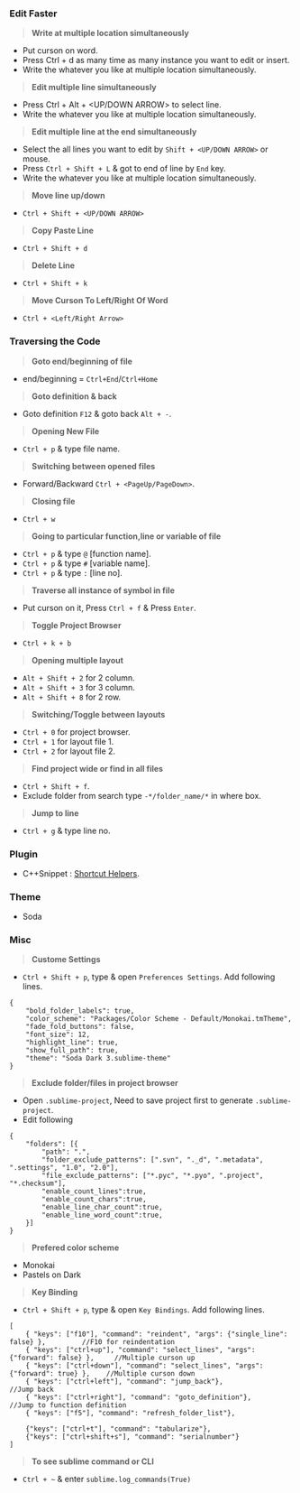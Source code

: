 
### Edit Faster

> **Write at multiple location simultaneously**
- Put curson on word.
- Press Ctrl + d as many time as many instance you want to edit or insert.
- Write the whatever you like at multiple location simultaneously.

> **Edit multiple line simultaneously**
- Press Ctrl + Alt + <UP/DOWN ARROW> to select line.
- Write the whatever you like at multiple location simultaneously.

> **Edit multiple line at the end simultaneously**
- Select the all lines you want to edit by `Shift + <UP/DOWN ARROW>` or mouse.
- Press `Ctrl + Shift + L` & got to end of line by `End` key.
- Write the whatever you like at multiple location simultaneously.

> **Move line up/down**
- `Ctrl + Shift + <UP/DOWN ARROW>`

> **Copy Paste Line**
- `Ctrl + Shift + d`

> **Delete Line**
- `Ctrl + Shift + k`

> **Move Curson To Left/Right Of Word**
- `Ctrl + <Left/Right Arrow>`

### Traversing the Code

> **Goto end/beginning of file**
- end/beginning = `Ctrl+End`/`Ctrl+Home`

> **Goto definition & back**
- Goto definition `F12` & goto back `Alt + -`.

> **Opening New File**
- `Ctrl + p` & type file name.

> **Switching between opened files**
- Forward/Backward `Ctrl + <PageUp/PageDown>`.

> **Closing file**
- `Ctrl + w`

> **Going to particular function,line or variable of file**
- `Ctrl + p` & type <file name> `@` [function name].
- `Ctrl + p` & type <file name> `#` [variable name].
- `Ctrl + p` & type <file name> `:` [line no].

> **Traverse all instance of symbol in file**
- Put curson on it, Press `Ctrl + f` & Press `Enter`.

> **Toggle Project Browser**
- `Ctrl + k + b`

> **Opening multiple layout**
- `Alt + Shift + 2` for 2 column.
- `Alt + Shift + 3` for 3 column.
- `Alt + Shift + 8` for 2 row.

> **Switching/Toggle between layouts**
- `Ctrl + 0` for project browser.
- `Ctrl + 1` for layout file 1.
- `Ctrl + 2` for layout file 2.

> **Find project wide or find in all files**
- `Ctrl + Shift + f`.
- Exclude folder from search type `-*/folder_name/*` in where box.

> **Jump to line**
- `Ctrl + g` & type line no.

### Plugin
- C++Snippet : [Shortcut Helpers](https://github.com/Rapptz/cpp-sublime-snippet/blob/master/reference.md).

### Theme
- Soda

### Misc

> **Custome Settings**
- `Ctrl + Shift + p`, type & open `Preferences Settings`. Add following lines.
```
{
	"bold_folder_labels": true,
	"color_scheme": "Packages/Color Scheme - Default/Monokai.tmTheme",
	"fade_fold_buttons": false,
	"font_size": 12,
	"highlight_line": true,
	"show_full_path": true,
	"theme": "Soda Dark 3.sublime-theme"
}
```
> **Exclude folder/files in project browser**
- Open `.sublime-project`, Need to save project first to generate `.sublime-project`.
- Edit following
```
{
	"folders": [{
		"path": ".",
		"folder_exclude_patterns": [".svn", "._d", ".metadata", ".settings", "1.0", "2.0"],
		"file_exclude_patterns": ["*.pyc", "*.pyo", ".project", "*.checksum"],
		"enable_count_lines":true,
		"enable_count_chars":true,
		"enable_line_char_count":true,
		"enable_line_word_count":true,
	}]
}
```
> **Prefered color scheme**
- Monokai
- Pastels on Dark

> **Key Binding**
- `Ctrl + Shift + p`, type & open `Key Bindings`. Add following lines.
```
[
	{ "keys": ["f10"], "command": "reindent", "args": {"single_line": false} },			//F10 for reindentation
	{ "keys": ["ctrl+up"], "command": "select_lines", "args": {"forward": false} },		//Multiple curson up
	{ "keys": ["ctrl+down"], "command": "select_lines", "args": {"forward": true} },	//Multiple curson down
	{ "keys": ["ctrl+left"], "command": "jump_back"},										//Jump back
	{ "keys": ["ctrl+right"], "command": "goto_definition"},								//Jump to function definition	
	{ "keys": ["f5"], "command": "refresh_folder_list"},

	{"keys": ["ctrl+t"], "command": "tabularize"},
	{"keys": ["ctrl+shift+s"], "command": "serialnumber"}
]
```


> **To see sublime command or CLI**
- `Ctrl + ~` & enter `sublime.log_commands(True)`

